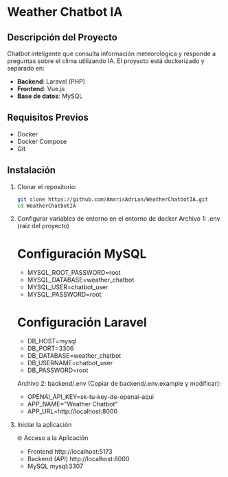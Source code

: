 # Weather Chatbot IA

## Descripción del Proyecto

Chatbot inteligente que consulta información meteorológica y responde a preguntas sobre el clima utilizando IA. El proyecto está dockerizado y separado en:

- **Backend**: Laravel (PHP)
- **Frontend**: Vue.js
- **Base de datos**: MySQL

## Requisitos Previos

- Docker
- Docker Compose
- Git

## Instalación

1. Clonar el repositorio:
   ```bash
   git clone https://github.com/AmarisAdrian/WeatherChatbotIA.git
   cd WeatherChatbotIA
2. Configurar variables de entorno en el entorno de docker 
  Archivo 1: .env (raíz del proyecto)
    # Configuración MySQL
    - MYSQL_ROOT_PASSWORD=root
    - MYSQL_DATABASE=weather_chatbot
    - MYSQL_USER=chatbot_user
    - MYSQL_PASSWORD=root
    
    # Configuración Laravel
    - DB_HOST=mysql
    - DB_PORT=3306
    - DB_DATABASE=weather_chatbot
    - DB_USERNAME=chatbot_user
    - DB_PASSWORD=root
   
    Archivo 2: backend/.env (Copiar de backend/.env.example y modificar):
      - OPENAI_API_KEY=sk-tu-key-de-openai-aqui
      - APP_NAME="Weather Chatbot"
      - APP_URL=http://localhost:8000
3. Iniciar la aplicación
   
   🌐 Acceso a la Aplicación
      - Frontend	http://localhost:5173
      - Backend (API)	http://localhost:8000
      - MySQL	mysql:3307	
